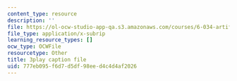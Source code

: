 ```yaml
---
content_type: resource
description: ''
file: https://ol-ocw-studio-app-qa.s3.amazonaws.com/courses/6-034-artificial-intelligence-fall-2010/777eb095f6d7d5df98eed4c4d4af2026_leXa7EKUPFk.srt
file_type: application/x-subrip
learning_resource_types: []
ocw_type: OCWFile
resourcetype: Other
title: 3play caption file
uid: 777eb095-f6d7-d5df-98ee-d4c4d4af2026
---
```

